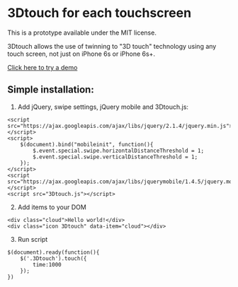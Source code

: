 # 3Dtouch for each touchscreen
This is a prototype available under the MIT license.

3Dtouch allows the use of twinning to "3D touch" technology using any touch screen, not just on iPhone 6s or iPhone 6s+.


[Click here to try a demo](http://touch.crabby.pl/)

## Simple installation:

1. Add jQuery, swipe settings, jQuery mobile and 3Dtouch.js:
```
<script src="https://ajax.googleapis.com/ajax/libs/jquery/2.1.4/jquery.min.js"></script>
<script>
    $(document).bind("mobileinit", function(){
        $.event.special.swipe.horizontalDistanceThreshold = 1;
        $.event.special.swipe.verticalDistanceThreshold = 1;
    });
</script>
<script src="https://ajax.googleapis.com/ajax/libs/jquerymobile/1.4.5/jquery.mobile.min.js"></script>
<script src="3Dtouch.js"></script>
```

2. Add items to your DOM
```
<div class="cloud">Hello world!</div>
<div class="icon 3Dtouch" data-item="cloud"></div>
```

3. Run script
```
$(document).ready(function(){
	$('.3Dtouch').touch({
		time:1000
	});
})
```